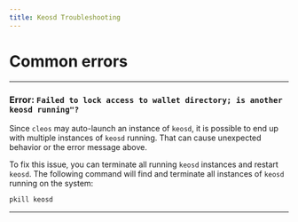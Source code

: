 ```yaml
---
title: Keosd Troubleshooting
---
```



# Common errors 

---
### **Error**: `Failed to lock access to wallet directory; is another keosd running"?`

Since `cleos` may auto-launch an instance of `keosd`, it is possible to end up with multiple instances of `keosd` running. That can cause unexpected behavior or the error message above.

To fix this issue, you can terminate all running `keosd` instances and restart `keosd`. The following command will find and terminate all instances of `keosd` running on the system:

```sh
pkill keosd
```

---